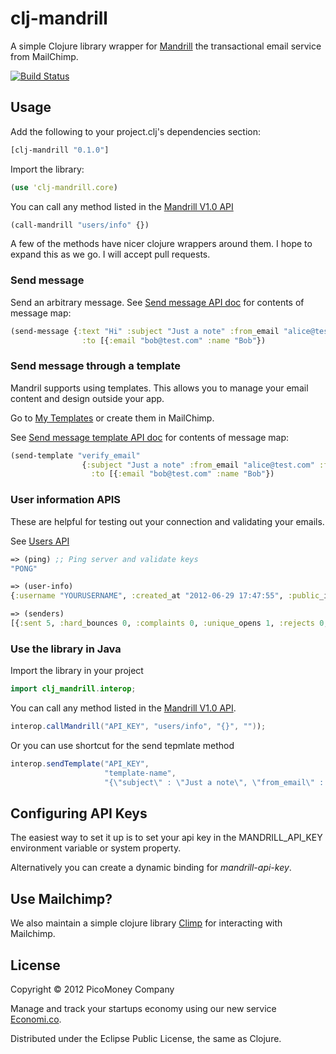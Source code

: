 # clj-mandrill

A simple Clojure library wrapper for [Mandrill](https://mandrillapp.com) the transactional email service from MailChimp.

[![Build Status](https://secure.travis-ci.org/economico/clj-mandrill.png)](http://travis-ci.org/economico/clj-mandrill)

## Usage

Add the following to your project.clj's dependencies section:

```clojure
[clj-mandrill "0.1.0"]
```

Import the library:

```clojure
(use 'clj-mandrill.core)
```

You can call any method listed in the [Mandrill V1.0 API](https://mandrillapp.com/api/docs/)

```clojure
(call-mandrill "users/info" {})
```

A few of the methods have nicer clojure wrappers around them. I hope to expand this as we go. I will accept pull requests.

### Send message

Send an arbitrary message. See [Send message API doc](https://mandrillapp.com/api/docs/messages.html#method=send) for contents of message map:

```clojure
(send-message {:text "Hi" :subject "Just a note" :from_email "alice@test.com" :from_name "Alice"
                :to [{:email "bob@test.com" :name "Bob"})
```

### Send message through a template

Mandril supports using templates. This allows you to manage your email content and design outside your app.

Go to [My Templates](https://mandrillapp.com/templates/my-templates) or create them in MailChimp.

See [Send message template API doc](https://mandrillapp.com/api/docs/messages.html#method=send-template) for contents of message map:

```clojure
(send-template "verify_email"
                {:subject "Just a note" :from_email "alice@test.com" :from_name "Alice"
                  :to [{:email "bob@test.com" :name "Bob"})
```

### User information APIS

These are helpful for testing out your connection and validating your emails.

See [Users API](https://mandrillapp.com/api/docs/users.html)

```clojure
=> (ping) ;; Ping server and validate keys
"PONG"

=> (user-info)
{:username "YOURUSERNAME", :created_at "2012-06-29 17:47:55", :public_id "...", :reputation 50, :hourly_quota 25, :backlog 0, :stats {:today {:sent 5, :hard_bounces 0, :complaints 0, :unique_opens 1, :rejects 0, :clicks 1, :soft_bounces 0, :opens 1, :unsubs 0, :unique_clicks 1}, :last_7_days {:sent 5, :hard_bounces 0, :complaints 0, :unique_opens 1, :rejects 0, :clicks 1, :soft_bounces 0, :opens 1, :unsubs 0, :unique_clicks 1}, :last_30_days {:sent 5, :hard_bounces 0, :complaints 0, :unique_opens 1, :rejects 0, :clicks 1, :soft_bounces 0, :opens 1, :unsubs 0, :unique_clicks 1}, :last_60_days {:sent 5, :hard_bounces 0, :complaints 0, :unique_opens 1, :rejects 0, :clicks 1, :soft_bounces 0, :opens 1, :unsubs 0, :unique_clicks 1}, :last_90_days {:sent 5, :hard_bounces 0, :complaints 0, :unique_opens 1, :rejects 0, :clicks 1, :soft_bounces 0, :opens 1, :unsubs 0, :unique_clicks 1}, :all_time {:sent 5, :hard_bounces 0, :complaints 0, :unique_opens 1, :rejects 0, :clicks 1, :soft_bounces 0, :opens 1, :unsubs 0, :unique_clicks 1}}}

=> (senders)
[{:sent 5, :hard_bounces 0, :complaints 0, :unique_opens 1, :rejects 0, :clicks 1, :soft_bounces 0, :created_at "2012-09-28 14:57:41", :opens 1, :unsubs 0, :address "alice@test.com", :unique_clicks 1}]

```

### Use the library in Java


Import the library in your project


```java
import clj_mandrill.interop;
```


You can call any method listed in the [Mandrill V1.0 API](https://mandrillapp.com/api/docs/).


```java
interop.callMandrill("API_KEY", "users/info", "{}", ""));
```


Or you can use shortcut for the send tepmlate method


```java
interop.sendTemplate("API_KEY",
                     "template-name",
                     "{\"subject\" : \"Just a note\", \"from_email\" : \"alice@test.com\", \"from_name\"  : \"Alice\", \"to\" : [{\"email\" : \"bob@test.com\", \"name\"  : \"Bob\"}]}", "[{\"name\"    : \"example name\", \"content\" : \"example content\"}]");
```


## Configuring API Keys

The easiest way to set it up is to set your api key in the MANDRILL_API_KEY environment variable or system property.

Alternatively you can create a dynamic binding for *mandrill-api-key*.


## Use Mailchimp?

We also maintain a simple clojure library [Climp](https://github.com/economico/climp) for interacting with Mailchimp.

## License

Copyright © 2012 PicoMoney Company

Manage and track your startups economy using our new service [Economi.co](http://economi.co).

Distributed under the Eclipse Public License, the same as Clojure.

